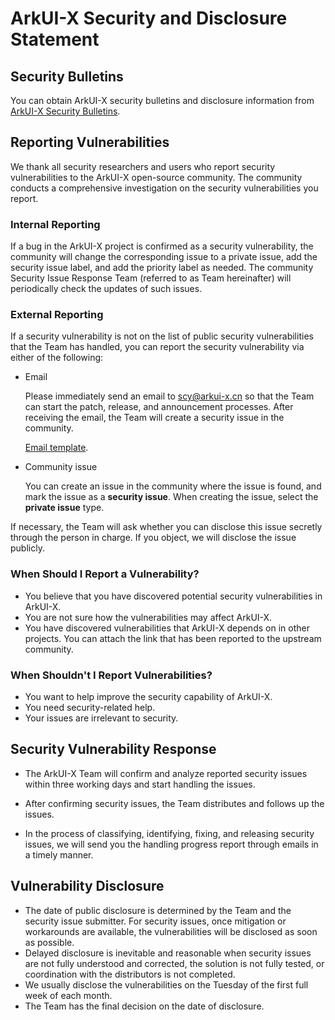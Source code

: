 # ArkUI-X Security and Disclosure Statement

## Security Bulletins

You can obtain ArkUI-X security bulletins and disclosure information from [ArkUI-X Security Bulletins](../security-disclosure/readme.md).

## Reporting Vulnerabilities

We thank all security researchers and users who report security vulnerabilities to the ArkUI-X open-source community. The community conducts a comprehensive investigation on the security vulnerabilities you report.

### Internal Reporting

If a bug in the ArkUI-X project is confirmed as a security vulnerability, the community will change the corresponding issue to a private issue, add the security issue label, and add the priority label as needed. The community Security Issue Response Team (referred to as Team hereinafter) will periodically check the updates of such issues.

### External Reporting

If a security vulnerability is not on the list of public security vulnerabilities that the Team has handled, you can report the security vulnerability via either of the following:

- Email 

  Please immediately send an email to scy@arkui-x.cn so that the Team can start the patch, release, and announcement processes. After receiving the email, the Team will create a security issue in the community. 

  [Email template](./template-security-bug.md).

- Community issue 

  You can create an issue in the community where the issue is found, and mark the issue as a **security issue**. When creating the issue, select the **private issue** type.

If necessary, the Team will ask whether you can disclose this issue secretly through the person in charge. If you object, we will disclose the issue publicly.

### When Should I Report a Vulnerability?

- You believe that you have discovered potential security vulnerabilities in ArkUI-X.
- You are not sure how the vulnerabilities may affect ArkUI-X.
- You have discovered vulnerabilities that ArkUI-X depends on in other projects. You can attach the link that has been reported to the upstream community.


### When Shouldn't I Report Vulnerabilities?

- You want to help improve the security capability of ArkUI-X.
- You need security-related help.
- Your issues are irrelevant to security.


## Security Vulnerability Response

- The ArkUI-X Team will confirm and analyze reported security issues within three working days and start handling the issues.

- After confirming security issues, the Team distributes and follows up the issues.
- In the process of classifying, identifying, fixing, and releasing security issues, we will send you the handling progress report through emails in a timely manner. 


## Vulnerability Disclosure

- The date of public disclosure is determined by the Team and the security issue submitter. For security issues, once mitigation or workarounds are available, the vulnerabilities will be disclosed as soon as possible.
- Delayed disclosure is inevitable and reasonable when security issues are not fully understood and corrected, the solution is not fully tested, or coordination with the distributors is not completed.
- We usually disclose the vulnerabilities on the Tuesday of the first full week of each month.
- The Team has the final decision on the date of disclosure.
